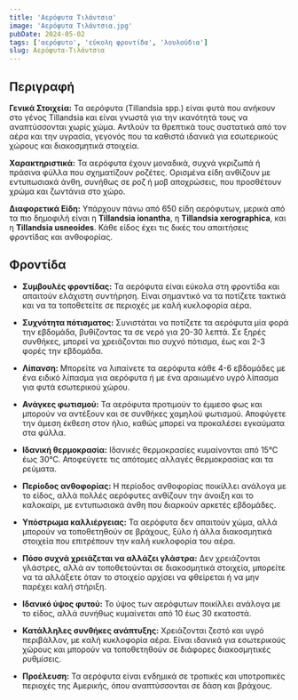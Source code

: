 ```yaml
---
title: 'Αερόφυτα Τιλάντσια'
image: 'Αερόφυτα Τιλάντσια.jpg'
pubDate: 2024-05-02
tags: ['αερόφυτο', 'εύκολη φροντίδα', 'λουλούδια']
slug: Αερόφυτα-Τιλάντσια
---
```


**Περιγραφή**
----------------
**Γενικά Στοιχεία:**
Τα αερόφυτα (Tillandsia spp.) είναι φυτά που ανήκουν στο γένος Tillandsia και είναι γνωστά για την ικανότητά τους να αναπτύσσονται χωρίς χώμα. Αντλούν τα θρεπτικά τους συστατικά από τον αέρα και την υγρασία, γεγονός που τα καθιστά ιδανικά για εσωτερικούς χώρους και διακοσμητικά στοιχεία.

**Χαρακτηριστικά:**
Τα αερόφυτα έχουν μοναδικά, συχνά γκριζωπά ή πράσινα φύλλα που σχηματίζουν ροζέτες. Ορισμένα είδη ανθίζουν με εντυπωσιακά άνθη, συνήθως σε ροζ ή μοβ αποχρώσεις, που προσθέτουν χρώμα και ζωντάνια στο χώρο.

**Διαφορετικά Είδη:**
Υπάρχουν πάνω από 650 είδη αερόφυτων, μερικά από τα πιο δημοφιλή είναι η **Tillandsia ionantha**, η **Tillandsia xerographica**, και η **Tillandsia usneoides**. Κάθε είδος έχει τις δικές του απαιτήσεις φροντίδας και ανθοφορίας.

**Φροντίδα**
--------------

* **Συμβουλές φροντίδας:** Τα αερόφυτα είναι εύκολα στη φροντίδα και απαιτούν ελάχιστη συντήρηση. Είναι σημαντικό να τα ποτίζετε τακτικά και να τα τοποθετείτε σε περιοχές με καλή κυκλοφορία αέρα.

* **Συχνότητα πότισματος:** Συνιστάται να ποτίζετε τα αερόφυτα μία φορά την εβδομάδα, βυθίζοντας τα σε νερό για 20-30 λεπτά. Σε ξηρές συνθήκες, μπορεί να χρειάζονται πιο συχνό πότισμα, έως και 2-3 φορές την εβδομάδα.

* **Λίπανση:** Μπορείτε να λιπαίνετε τα αερόφυτα κάθε 4-6 εβδομάδες με ένα ειδικό λίπασμα για αερόφυτα ή με ένα αραιωμένο υγρό λίπασμα για φυτά εσωτερικού χώρου. 

* **Ανάγκες φωτισμού:** Τα αερόφυτα προτιμούν το έμμεσο φως και μπορούν να αντέξουν και σε συνθήκες χαμηλού φωτισμού. Αποφύγετε την άμεση έκθεση στον ήλιο, καθώς μπορεί να προκαλέσει εγκαύματα στα φύλλα. 

* **Ιδανική θερμοκρασία:** Ιδανικές θερμοκρασίες κυμαίνονται από 15°C έως 30°C. Αποφεύγετε τις απότομες αλλαγές θερμοκρασίας και τα ρεύματα. 

* **Περίοδος ανθοφορίας:** Η περίοδος ανθοφορίας ποικίλλει ανάλογα με το είδος, αλλά πολλές αερόφυτες ανθίζουν την άνοιξη και το καλοκαίρι, με εντυπωσιακά άνθη που διαρκούν αρκετές εβδομάδες. 

* **Υπόστρωμα καλλιέργειας:** Τα αερόφυτα δεν απαιτούν χώμα, αλλά μπορούν να τοποθετηθούν σε βράχους, ξύλο ή άλλα διακοσμητικά στοιχεία που επιτρέπουν την καλή κυκλοφορία του αέρα. 

* **Πόσο συχνά χρειάζεται να αλλάζει γλάστρα:** Δεν χρειάζονται γλάστρες, αλλά αν τοποθετούνται σε διακοσμητικά στοιχεία, μπορείτε να τα αλλάξετε όταν το στοιχείο αρχίσει να φθείρεται ή να μην παρέχει καλή στήριξη. 
* **Ιδανικό ύψος φυτού:** Το ύψος των αερόφυτων ποικίλλει ανάλογα με το είδος, αλλά συνήθως κυμαίνεται από 10 έως 30 εκατοστά. 

* **Κατάλληλες συνθήκες ανάπτυξης:** Χρειάζονται ζεστό και υγρό περιβάλλον, με καλή κυκλοφορία αέρα. Είναι ιδανικά για εσωτερικούς χώρους και μπορούν να τοποθετηθούν σε διάφορες διακοσμητικές ρυθμίσεις. 

* **Προέλευση:** Τα αερόφυτα είναι ενδημικά σε τροπικές και υποτροπικές περιοχές της Αμερικής, όπου αναπτύσσονται σε δάση και βράχους. 